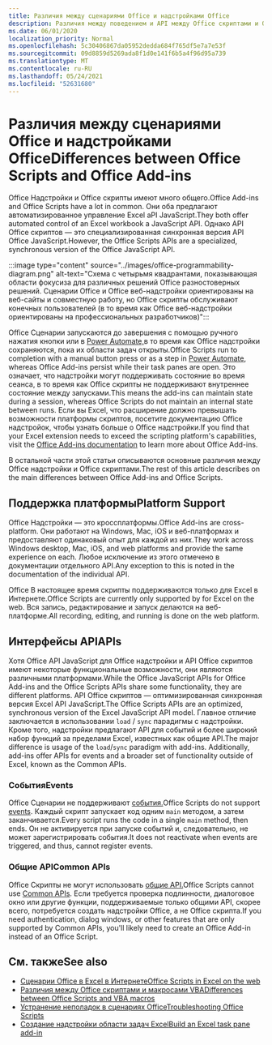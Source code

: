 ```yaml
---
title: Различия между сценариями Office и надстройками Office
description: Различия между поведением и API между Office скриптами и Office надстройки.
ms.date: 06/01/2020
localization_priority: Normal
ms.openlocfilehash: 5c30406867da05952dedda684f765df5e7a7e53f
ms.sourcegitcommit: 09d8859d5269ada8f1d0e141f6b5a4f96d95a739
ms.translationtype: MT
ms.contentlocale: ru-RU
ms.lasthandoff: 05/24/2021
ms.locfileid: "52631680"
---
```

# <a name="differences-between-office-scripts-and-office-add-ins"></a><span data-ttu-id="fdb3a-103">Различия между сценариями Office и надстройками Office</span><span class="sxs-lookup"><span data-stu-id="fdb3a-103">Differences between Office Scripts and Office Add-ins</span></span>

<span data-ttu-id="fdb3a-104">Office Надстройки и Office скрипты имеют много общего.</span><span class="sxs-lookup"><span data-stu-id="fdb3a-104">Office Add-ins and Office Scripts have a lot in common.</span></span> <span data-ttu-id="fdb3a-105">Они оба предлагают автоматизированное управление Excel aPI JavaScript.</span><span class="sxs-lookup"><span data-stu-id="fdb3a-105">They both offer automated control of an Excel workbook a JavaScript API.</span></span> <span data-ttu-id="fdb3a-106">Однако API Office скриптов — это специализированная синхронная версия API Office JavaScript.</span><span class="sxs-lookup"><span data-stu-id="fdb3a-106">However, the Office Scripts APIs are a specialized, synchronous version of the Office JavaScript API.</span></span>

:::image type="content" source="../images/office-programmability-diagram.png" alt-text="Схема с четырьмя квадрантами, показывающая области фокусиза для различных решений Office разностоверных решений. Сценарии Office и Office веб-надстройки ориентированы на веб-сайты и совместную работу, но Office скрипты обслуживают конечных пользователей (в то время как Office веб-надстройки ориентированы на профессиональных разработчиков)":::

<span data-ttu-id="fdb3a-108">Office Сценарии запускаются до завершения с помощью ручного нажатия кнопки или в [Power Automate,](https://flow.microsoft.com/)в то время как Office надстройки сохраняются, пока их области задач открыты.</span><span class="sxs-lookup"><span data-stu-id="fdb3a-108">Office Scripts run to completion with a manual button press or as a step in [Power Automate](https://flow.microsoft.com/), whereas Office Add-ins persist while their task panes are open.</span></span> <span data-ttu-id="fdb3a-109">Это означает, что надстройки могут поддерживать состояние во время сеанса, в то время как Office скрипты не поддерживают внутреннее состояние между запусками.</span><span class="sxs-lookup"><span data-stu-id="fdb3a-109">This means the add-ins can maintain state during a session, whereas Office Scripts do not maintain an internal state between runs.</span></span> <span data-ttu-id="fdb3a-110">Если вы Excel, что расширение должно превышать возможности платформы скриптов, [](/office/dev/add-ins) посетите документацию Office надстройок, чтобы узнать больше о Office надстройки.</span><span class="sxs-lookup"><span data-stu-id="fdb3a-110">If you find that your Excel extension needs to exceed the scripting platform's capabilities, visit the [Office Add-ins documentation](/office/dev/add-ins) to learn more about Office Add-ins.</span></span>

<span data-ttu-id="fdb3a-111">В остальной части этой статьи описываются основные различия между Office надстройки и Office скриптами.</span><span class="sxs-lookup"><span data-stu-id="fdb3a-111">The rest of this article describes on the main differences between Office Add-ins and Office Scripts.</span></span>

## <a name="platform-support"></a><span data-ttu-id="fdb3a-112">Поддержка платформы</span><span class="sxs-lookup"><span data-stu-id="fdb3a-112">Platform Support</span></span>

<span data-ttu-id="fdb3a-113">Office Надстройки — это кроссплатформы.</span><span class="sxs-lookup"><span data-stu-id="fdb3a-113">Office Add-ins are cross-platform.</span></span> <span data-ttu-id="fdb3a-114">Они работают на Windows, Mac, iOS и веб-платформах и предоставляют одинаковый опыт для каждой из них.</span><span class="sxs-lookup"><span data-stu-id="fdb3a-114">They work across Windows desktop, Mac, iOS, and web platforms and provide the same experience on each.</span></span> <span data-ttu-id="fdb3a-115">Любое исключение из этого отмечено в документации отдельного API.</span><span class="sxs-lookup"><span data-stu-id="fdb3a-115">Any exception to this is noted in the documentation of the individual API.</span></span>

<span data-ttu-id="fdb3a-116">Office В настоящее время скрипты поддерживаются только для Excel в Интернете.</span><span class="sxs-lookup"><span data-stu-id="fdb3a-116">Office Scripts are currently only supported by for Excel on the web.</span></span> <span data-ttu-id="fdb3a-117">Вся запись, редактирование и запуск делаются на веб-платформе.</span><span class="sxs-lookup"><span data-stu-id="fdb3a-117">All recording, editing, and running is done on the web platform.</span></span>

## <a name="apis"></a><span data-ttu-id="fdb3a-118">Интерфейсы API</span><span class="sxs-lookup"><span data-stu-id="fdb3a-118">APIs</span></span>

<span data-ttu-id="fdb3a-119">Хотя Office API JavaScript для Office надстройки и API Office скриптов имеют некоторые функциональные возможности, они являются различными платформами.</span><span class="sxs-lookup"><span data-stu-id="fdb3a-119">While the Office JavaScript APIs for Office Add-ins and the Office Scripts APIs share some functionality, they are different platforms.</span></span> <span data-ttu-id="fdb3a-120">API Office скриптов — оптимизированная синхронная версия Excel API JavaScript.</span><span class="sxs-lookup"><span data-stu-id="fdb3a-120">The Office Scripts APIs are an optimized, synchronous version of the Excel JavaScript API model.</span></span> <span data-ttu-id="fdb3a-121">Главное отличие заключается в использовании `load` / `sync` парадигмы с надстройки. Кроме того, надстройки предлагают API для событий и более широкий набор функций за пределами Excel, известных как общие API.</span><span class="sxs-lookup"><span data-stu-id="fdb3a-121">The major difference is usage of the `load`/`sync` paradigm with add-ins. Additionally, add-ins offer APIs for events and a broader set of functionality outside of Excel, known as the Common APIs.</span></span>

### <a name="events"></a><span data-ttu-id="fdb3a-122">События</span><span class="sxs-lookup"><span data-stu-id="fdb3a-122">Events</span></span>

<span data-ttu-id="fdb3a-123">Office Сценарии не поддерживают [события.](/office/dev/add-ins/excel/excel-add-ins-events)</span><span class="sxs-lookup"><span data-stu-id="fdb3a-123">Office Scripts do not support [events](/office/dev/add-ins/excel/excel-add-ins-events).</span></span> <span data-ttu-id="fdb3a-124">Каждый скрипт запускает код одним `main` методом, а затем заканчивается.</span><span class="sxs-lookup"><span data-stu-id="fdb3a-124">Every script runs the code in a single `main` method, then ends.</span></span> <span data-ttu-id="fdb3a-125">Он не активируется при запуске событий и, следовательно, не может зарегистрировать события.</span><span class="sxs-lookup"><span data-stu-id="fdb3a-125">It does not reactivate when events are triggered, and thus, cannot register events.</span></span>

### <a name="common-apis"></a><span data-ttu-id="fdb3a-126">Общие API</span><span class="sxs-lookup"><span data-stu-id="fdb3a-126">Common APIs</span></span>

<span data-ttu-id="fdb3a-127">Office Скрипты не могут использовать [общие API.](/javascript/api/office)</span><span class="sxs-lookup"><span data-stu-id="fdb3a-127">Office Scripts cannot use [Common APIs](/javascript/api/office).</span></span> <span data-ttu-id="fdb3a-128">Если требуется проверка подлинности, диалоговое окно или другие функции, поддерживаемые только общими API, скорее всего, потребуется создать надстройки Office, а не Office скрипта.</span><span class="sxs-lookup"><span data-stu-id="fdb3a-128">If you need authentication, dialog windows, or other features that are only supported by Common APIs, you'll likely need to create an Office Add-in instead of an Office Script.</span></span>

## <a name="see-also"></a><span data-ttu-id="fdb3a-129">См. также</span><span class="sxs-lookup"><span data-stu-id="fdb3a-129">See also</span></span>

- [<span data-ttu-id="fdb3a-130">Сценарии Office в Excel в Интернете</span><span class="sxs-lookup"><span data-stu-id="fdb3a-130">Office Scripts in Excel on the web</span></span>](../overview/excel.md)
- [<span data-ttu-id="fdb3a-131">Различия между Office скриптами и макросами VBA</span><span class="sxs-lookup"><span data-stu-id="fdb3a-131">Differences between Office Scripts and VBA macros</span></span>](vba-differences.md)
- [<span data-ttu-id="fdb3a-132">Устранение неполадок в сценариях Office</span><span class="sxs-lookup"><span data-stu-id="fdb3a-132">Troubleshooting Office Scripts</span></span>](../testing/troubleshooting.md)
- [<span data-ttu-id="fdb3a-133">Создание надстройки области задач Excel</span><span class="sxs-lookup"><span data-stu-id="fdb3a-133">Build an Excel task pane add-in</span></span>](/office/dev/add-ins/quickstarts/excel-quickstart-jquery)
